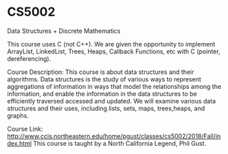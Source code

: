 # CS5002
Data Structures + Discrete Mathematics

This course uses C (not C++). We are given the opportunity to implement ArrayList, LinkedList, Trees, Heaps, Callback Functions, etc with C (pointer, dereferencing). 


Course Description: 
This course is about data structures and their algorithms. Data structures is the study of various ways to represent aggregations of information in ways that model the relationships among the information, and enable the information in the data structures to be efficiently traversed accessed and updated. We will examine various data structures and their uses, including lists, sets, maps, trees,heaps, and graphs.

Course Link: http://www.ccis.northeastern.edu/home/pgust/classes/cs5002/2018/Fall/index.html
This course is taught by a North California Legend, Phil Gust. 
